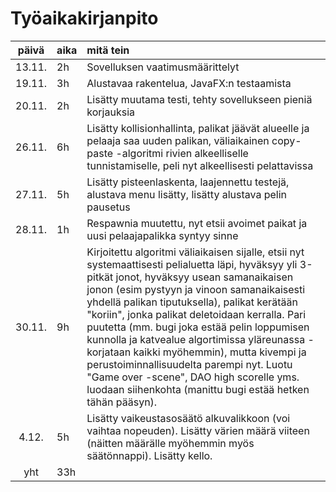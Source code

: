 # Työaikakirjanpito

| päivä | aika | mitä tein   |
| :----:|:-----| :-----|
|13.11.|2h | Sovelluksen vaatimusmäärittelyt |
|19.11.|3h | Alustavaa rakentelua, JavaFX:n testaamista |
|20.11.|2h | Lisätty muutama testi, tehty sovellukseen pieniä korjauksia | 
|26.11.|6h | Lisätty kollisionhallinta, palikat jäävät alueelle ja pelaaja saa uuden palikan, väliaikainen copy-paste -algoritmi rivien alkeelliselle tunnistamiselle, peli nyt alkeellisesti pelattavissa | 
|27.11.|5h | Lisätty pisteenlaskenta, laajennettu testejä, alustava menu lisätty, lisätty alustava pelin pausetus |
|28.11.|1h | Respawnia muutettu, nyt etsii avoimet paikat ja uusi pelaajapalikka syntyy sinne |
|30.11.|9h | Kirjoitettu algoritmi väliaikaisen sijalle, etsii nyt systemaattisesti pelialuetta läpi, hyväksyy yli 3-pitkät jonot, hyväksyy usean samanaikaisen jonon (esim pystyyn ja vinoon samanaikaisesti yhdellä palikan tiputuksella), palikat kerätään "koriin", jonka palikat deletoidaan kerralla. Pari puutetta (mm. bugi joka estää pelin loppumisen kunnolla ja katvealue algortimissa yläreunassa - korjataan kaikki myöhemmin), mutta kivempi ja perustoiminnallisuudelta parempi nyt. Luotu "Game over -scene", DAO high scorelle yms. luodaan siihenkohta (manittu bugi estää hetken tähän pääsyn). |
|4.12.|5h | Lisätty vaikeustasosäätö alkuvalikkoon (voi vaihtaa nopeuden). Lisätty värien määrä viiteen (näitten määrälle myöhemmin myös säätönnappi). Lisätty kello.
|yht | 33h | |
